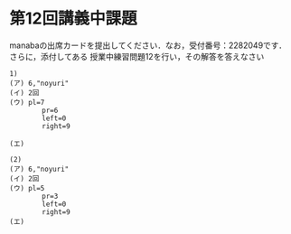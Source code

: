 #  第12回講義中課題
manabaの出席カードを提出してください．なお，受付番号：2282049です．
さらに，添付してある 授業中練習問題12を行い，その解答を答えなさい   

```
1)
(ア) 6,"noyuri"
(イ) 2回
(ウ) pl=7
        pr=6
        left=0
        right=9

(エ)

(2)
(ア) 6,"noyuri"
(イ) 2回
(ウ) pl=5
        pr=3
        left=0
        right=9
(エ)
```
